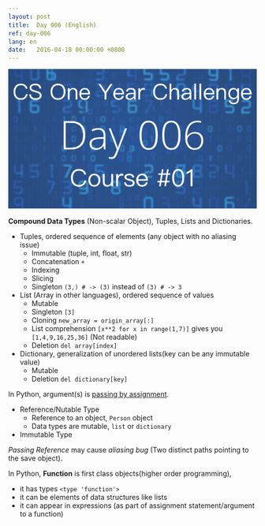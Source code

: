 ```yaml
---
layout: post
title:  Day 006 (English)
ref: day-006
lang: en
date:   2016-04-18 00:00:00 +0800
---
```


![](/images/Day006-en.png)

**Compound Data Types** (Non-scalar Object), Tuples, Lists and Dictionaries.

- Tuples, ordered sequence of elements (any object with no aliasing issue)
  - Immutable (tuple, int, float, str)
  - Concatenation `+`
  - Indexing
  - Slicing
  - Singleton `(3,) # -> (3)` instead of `(3) # -> 3`
- List (Array in other languages), ordered sequence of values
  - Mutable
  - Singleton `[3]`
  - Cloning `new_array = origin_array[:]`
  - List comprehension `[x**2 for x in range(1,7)]` gives you `[1,4,9,16,25,36]` (Not readable)
  - Deletion `del array[index]`
- Dictionary, generalization of unordered lists(key can be any immutable value)
  - Mutable
  - Deletion `del dictionary[key]`

In Python, argument(s) is [passing by assignment](https://docs.python.org/3/faq/programming.html#how-do-i-write-a-function-with-output-parameters-call-by-reference).

- Reference/Nutable Type
  - Reference to an object, `Person` object
  - Data types are mutable, `list` or `dictionary`
- Immutable Type

*Passing Reference* may cause *aliasing bug* (Two distinct paths pointing to the save object).

In Python, **Function** is first class objects(higher order programming),

- it has types `<type 'function'>`
- it can be elements of data structures like lists
- it can appear in expressions (as part of assignment statement/argument to a function)
